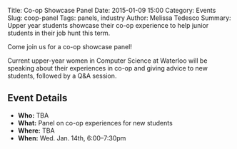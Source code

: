 Title: Co-op Showcase Panel
Date: 2015-01-09 15:00
Category: Events
Slug: coop-panel
Tags: panels, industry
Author: Melissa Tedesco
Summary: Upper year students showcase their co-op experience to help junior students in their job hunt this term.

Come join us for a co-op showcase panel!

Current upper-year women in Computer Science at Waterloo will be speaking about 
their experiences in co-op and giving advice to new students, followed by a Q&A 
session. 


## Event Details ##

+ **Who:** TBA
+ **What:** Panel on co-op experiences for new students 
+ **Where:** TBA
+ **When:** Wed. Jan. 14th, 6:00&ndash;7:30pm
